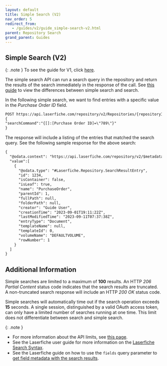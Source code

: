 ```yaml
---
layout: default
title: Simple Search (V2)
nav_order: 5
redirect_from:
   - /guides/v2/guide_simple-search-v2.html
parent: Repository Search
grand_parent: Guides
---
```

<!--© 2024 Laserfiche.
See LICENSE-DOCUMENTATION and LICENSE-CODE in the project root for license information.-->

## Simple Search (V2)

{: .note }
To see the guide for V1, click [here](../guide_simple-search/).

The simple search API can run a search query in the repository and return the results of the search immediately in the response of the call. See [this guide](../guide_search-vs-simple-search-v2/) to view the differences between simple search and search.

In the following simple search, we want to find entries with a specific value in the *Purchase Order ID* field.

```xml
POST https://api.laserfiche.com/repository/v2/Repositories/{repositoryId}/SimpleSearches
{
"searchCommand":"{[]:[Purchase Order ID]=\"789\"}"
}
```
The response will include a listing of the entries that matched the search query. See the following sample response for the above search:
```xml
{
  "@odata.context": "https://api.laserfiche.com/repository/v2/$metadata#Collection(Laserfiche.Repository.Entry)",
  "value":[
    {
      "@odata.type": "#Laserfiche.Repository.SearchResultEntry",
      "id": 1234,
      "isContainer": false,
      "isLeaf": true,
      "name": "PurchaseOrder",
      "parentId": 1,
      "fullPath": null,
      "folderPath": null,
      "creator": "Guide User",
      "creationTime": "2023-09-01T19:11:22Z",
      "lastModifiedTime": "2023-09-11T07:37:38Z",
      "entryType": "Document",
      "templateName": null,
      "templateId": 0,
      "volumeName": "DEFAULTVOLUME",
      "rowNumber": 1
    }
  ]
}
```
## Additional Information

Simple searches are limited to a maximum of **100** results. An HTTP *206 Partial Content* status code indicates that the search results are truncated. A non-truncated search response will include an HTTP *200 OK* status code.

Simple searches will automatically time out if the search operation exceeds **15** seconds.
A single session, distinguished by a valid OAuth access token, can only have a limited number of searches running at one time. This limit does not differentiate between search and simple search.

{: .note }
- For more information about the API limits, see [this page](../../../getting-started/guide_api-limits/).
- See the Laserfiche user guide for more information on the [Laserfiche Search Syntax](https://doc.laserfiche.com/laserfiche.documentation/11/userguide/en-us/Default.htm#../Subsystems/client_wa/Content/Search/Advanced/Template_Field.htm).
- See the Laserfiche guide on how to use the `fields` query parameter to [get field metadata with the search results](../../documents-and-folders/guide_get-folder-listing-v2/#retrieve-field-metadata-for-each-document).